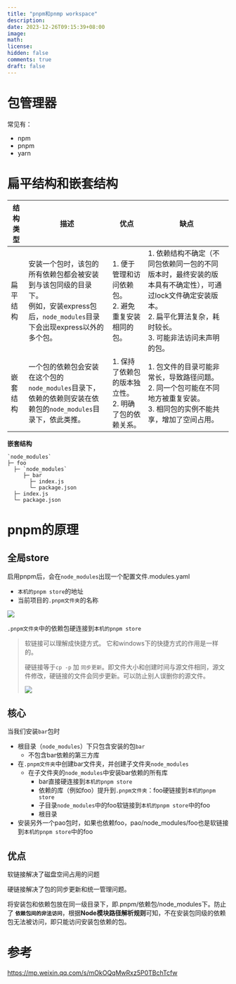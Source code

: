 ```yaml
---
title: "pnpm和pnmp workspace"
description: 
date: 2023-12-26T09:15:39+08:00
image: 
math: 
license: 
hidden: false
comments: true
draft: false
---
```




# 包管理器

常见有：

- npm
- pnpm
- yarn

# 扁平结构和嵌套结构



| 结构类型 | 描述                                                         | 优点                                                     | 缺点                                                         |
| -------- | ------------------------------------------------------------ | -------------------------------------------------------- | ------------------------------------------------------------ |
| 扁平结构 | 安装一个包时，该包的所有依赖包都会被安装到与该包同级的目录下。<br/>例如，安装express包后，`node_modules`目录下会出现express以外的多个包。 | 1. 便于管理和访问依赖包。<br>2. 避免重复安装相同的包。   | 1. 依赖结构不确定（不同包依赖同一包的不同版本时，最终安装的版本具有不确定性），可通过lock文件确定安装版本。<br>2. 扁平化算法复杂，耗时较长。<br>3. 可能非法访问未声明的包。 |
| 嵌套结构 | 一个包的依赖包会安装在这个包的`node_modules`目录下，<br/>依赖的依赖则安装在依赖包的`node_modules`目录下，依此类推。 | 1. 保持了依赖包的版本独立性。<br>2. 明确了包的依赖关系。 | 1. 包文件的目录可能非常长，导致路径问题。<br>2. 同一个包可能在不同地方被重复安装。<br>3. 相同包的实例不能共享，增加了空间占用。 |



**嵌套结构**

```
`node_modules`
├─ foo
  ├─ `node_modules`
     ├─ bar
       ├─ index.js
       └─ package.json
  ├─ index.js
  └─ package.json
```



# pnpm的原理

## 全局store

启用pnpm后，会在`node_modules`出现一个配置文件.modules.yaml

- `本机的pnpm store`的地址
- 当前项目的`.pnpm文件夹`的名称

![](https://cdn.jsdelivr.net/gh/haibinyang/img@main/picgo/Snipaste_2023-12-26_09-45-09.png)



`.pnpm文件夹`中的依赖包硬连接到`本机的pnpm store`

> 软链接可以理解成快捷方式。 它和windows下的快捷方式的作用是一样的。 
>
> 硬链接等于`cp -p` 加 `同步更新`。即文件大小和创建时间与源文件相同，源文件修改，硬链接的文件会同步更新。可以防止别人误删你的源文件。
>
> ![](https://cdn.jsdelivr.net/gh/haibinyang/img@main/picgo/20231226095139.png)



## 核心

当我们安装`bar`包时

- 根目录（`node_modules`）下只包含安装的包`bar`
  - 不包含bar依赖的第三方库
- 在`.pnpm文件夹`中创建bar文件夹，并创建子文件夹`node_modules`
  - 在子文件夹的`node_modules`中安装bar依赖的所有库
    - bar直接硬连接到`本机的pnpm store`
    - 依赖的库（例如foo）提升到`.pnpm文件夹`：foo硬链接到``本机的pnpm store``
    - 子目录`node_modules`中的foo软链接到`本机的pnpm store`中的foo
    - 根目录
- 安装另外一个pao包时，如果也依赖foo，pao/node_modules/foo也是软链接到`本机的pnpm store`中的foo



## 优点

软链接解决了磁盘空间占用的问题

硬链接解决了包的同步更新和统一管理问题。

将安装包和依赖包放在同一级目录下，即.pnpm/依赖包/node_modules下。防止了 **`依赖包间的非法访问`**，根据**Node模块路径解析规则**可知，不在安装包同级的依赖包无法被访问，即只能访问安装包依赖的包。



# 参考

https://mp.weixin.qq.com/s/mOkOQqMwRxz5P0TBchTcfw